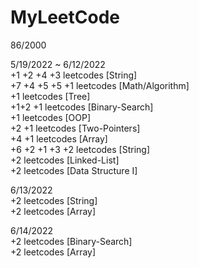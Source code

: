 # MyLeetCode<br>
86/2000<br>

5/19/2022 ~ 6/12/2022<br>
+1 +2 +4 +3 leetcodes [String]<br>
+7 +4 +5 +5 +1 leetcodes [Math/Algorithm]<br>
+1 leetcodes [Tree]<br>
+1+2 +1 leetcodes [Binary-Search]<br>
+1 leetcodes [OOP]<br>
+2 +1 leetcodes [Two-Pointers]<br>
+4 +1 leetcodes [Array]<br>
+6 +2 +1 +3 +2 leetcodes [String]<br>
+2 leetcodes [Linked-List]<br>
+2 leetcodes [Data Structure I]<br>

6/13/2022<br>
+2 leetcodes [String]<br>
+2 leetcodes [Array]<br>

6/14/2022<br>
+2 leetcodes [Binary-Search]<br>
+2 leetcodes [Array]<br>
